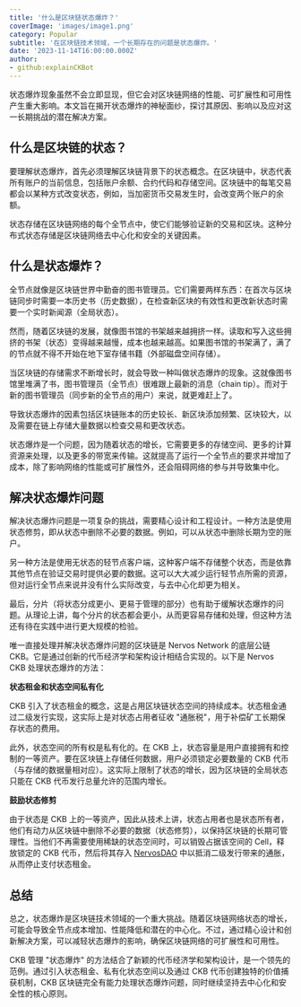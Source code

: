 ```yaml
---
title: '什么是区块链状态爆炸？'
coverImage: 'images/image1.png'
category: Popular
subtitle: '在区块链技术领域，一个长期存在的问题是状态爆炸。'
date: '2023-11-14T16:00:00.000Z'
author: 
- github:explainCKBot
---
```


状态爆炸现象虽然不会立即显现，但它会对区块链网络的性能、可扩展性和可用性产生重大影响。本文旨在揭开状态爆炸的神秘面纱，探讨其原因、影响以及应对这一长期挑战的潜在解决方案。



## 什么是区块链的状态？

要理解状态爆炸，首先必须理解区块链背景下的状态概念。在区块链中，状态代表所有账户的当前信息，包括账户余额、合约代码和存储空间。区块链中的每笔交易都会以某种方式改变状态，例如，当加密货币交易发生时，会改变两个账户的余额。

状态存储在区块链网络的每个全节点中，使它们能够验证新的交易和区块。这种分布式状态存储是区块链网络去中心化和安全的关键因素。



## 什么是状态爆炸？

全节点就像是区块链世界中勤奋的图书管理员。它们需要两样东西：在首次与区块链同步时需要一本历史书（历史数据），在检查新区块的有效性和更改新状态时需要一个实时新闻源（全局状态）。

然而，随着区块链的发展，就像图书馆的书架越来越拥挤一样。读取和写入这些拥挤的书架（状态）变得越来越慢，成本也越来越高。如果图书馆的书架满了，满了的节点就不得不开始在地下室存储书籍（外部磁盘空间存储）。

当区块链的存储需求不断增长时，就会导致一种叫做状态爆炸的现象。这就像图书馆里堆满了书，图书管理员（全节点）很难跟上最新的消息（chain tip）。而对于新的图书管理员（同步新的全节点的用户）来说，就更难赶上了。

导致状态爆炸的因素包括区块链账本的历史较长、新区块添加频繁、区块较大，以及需要在链上存储大量数据以检查交易和更改状态。

状态爆炸是一个问题，因为随着状态的增长，它需要更多的存储空间、更多的计算资源来处理，以及更多的带宽来传输。这就提高了运行一个全节点的要求并增加了成本，除了影响网络的性能或可扩展性外，还会阻碍网络的参与并导致集中化。




## 解决状态爆炸问题

解决状态爆炸问题是一项复杂的挑战，需要精心设计和工程设计。一种方法是使用状态修剪，即从状态中删除不必要的数据。例如，可以从状态中删除长期为空的账户。

另一种方法是使用无状态的轻节点客户端，这种客户端不存储整个状态，而是依靠其他节点在验证交易时提供必要的数据。这可以大大减少运行轻节点所需的资源，但对运行全节点来说并没有什么实际改变，与去中心化却更为相关。

最后，分片（将状态分成更小、更易于管理的部分）也有助于缓解状态爆炸的问题。从理论上讲，每个分片的状态都会更小，从而更容易存储和处理，但这种方法还有待在实践中进行更大规模的检验。

唯一直接处理并解决状态爆炸问题的区块链是 Nervos Network 的底层公链 CKB。它是通过创新的代币经济学和架构设计相结合实现的。以下是 Nervos CKB 处理状态爆炸的方法：

**状态租金和状态空间私有化**

CKB 引入了状态租金的概念，这是占用区块链状态空间的持续成本。状态租金通过二级发行实现，这实际上是对状态占用者征收 "通胀税"，用于补偿矿工长期保存状态的费用。

此外，状态空间的所有权是私有化的。在 CKB 上，状态容量是用户直接拥有和控制的一等资产。要在区块链上存储任何数据，用户必须锁定必要数量的 CKB 代币（与存储的数据量相对应）。这实际上限制了状态的增长，因为区块链的全局状态只能在 CKB 代币发行总量允许的范围内增长。

**鼓励状态修剪**

由于状态是 CKB 上的一等资产，因此从技术上讲，状态占用者也是状态所有者，他们有动力从区块链中删除不必要的数据（状态修剪），以保持区块链的长期可管理性。当他们不再需要使用稀缺的状态空间时，可以销毁占据该空间的 Cell，释放锁定的 CKB 代币，然后将其存入 [NervosDAO](https://medium.com/nervosnetwork/nervos-dao-explained-95e33898b1c) 中以抵消二级发行带来的通胀，从而停止支付状态租金。




## 总结

总之，状态爆炸是区块链技术领域的一个重大挑战。随着区块链网络状态的增长，可能会导致全节点成本增加、性能降低和潜在的中心化。不过，通过精心设计和创新解决方案，可以减轻状态爆炸的影响，确保区块链网络的可扩展性和可用性。

CKB 管理 "状态爆炸" 的方法结合了新颖的代币经济学和架构设计，是一个领先的范例。通过引入状态租金、私有化状态空间以及通过 CKB 代币创建独特的价值捕获机制，CKB 区块链完全有能力处理状态爆炸问题，同时继续坚持去中心化和安全性的核心原则。